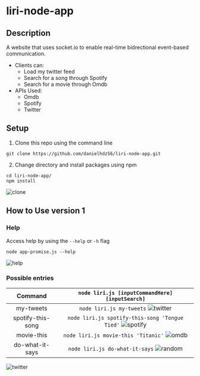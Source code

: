 # liri-node-app
## Description
A website that uses socket.io to enable real-time bidrectional event-based communication. 
* Clients can:
    * Load my twitter feed
    * Search for a song through Spotify
    * Search for a movie through Omdb
* APIs Used:
    * Omdb
    * Spotify
    * Twitter
## Setup 
1. Clone this repo using the command line
```shellSession
git clone https://github.com/danielhdz56/liri-node-app.git
```
2. Change directory and install packages using npm 
```shellSession
cd liri-node-app/
npm install
```
![clone](/assets_readme/setup.gif?raw=true "Clone")
## How to Use version 1
### Help
Access help by using the `--help` or `-h` flag
```shellSession
node app-promise.js --help
```
![help](/assets/help-liri-v1.gif?raw=true "Help")
### Possible entries
Command | `node liri.js [inputCommandHere] [inputSearch]`
 :---: | :---:
my-tweets | `node liri.js my-tweets` ![twitter](/assets/tweets-v1.gif?raw=true "Twitter")
spotify-this-song | `node liri.js spotify-this-song 'Tongue Tied'` ![spotify](/assets/spotify-v1.gif?raw=true "Spotify")
movie-this | `node liri.js movie-this 'Titanic'` ![omdb](/assets/omdb-v1.gif?raw=true "Omdb")
do-what-it-says | `node liri.js do-what-it-says` ![random](/assets/random-v1.gif?raw=true "random")

![twitter](/assets/tweets-v1.gif?raw=true "Twitter")